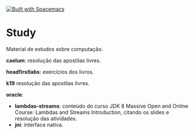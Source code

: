 [![Built with Spacemacs](https://cdn.rawgit.com/syl20bnr/spacemacs/442d025779da2f62fc86c2082703697714db6514/assets/spacemacs-badge.svg)](http://github.com/syl20bnr/spacemacs)

# Study
Material de estudos sobre computação.

**caelum**: resolução das apostilas livres.

**headfirstlabs**: exercícios dos livros.

**k19** resolução das apostilas livres.

**oracle**:
*   **lambdas-streams**: conteúdo do curso JDK 8 Massive Open and Online Course: Lambdas and Streams Introduction, citando os slides e resolução das atividades.
*   **jni**: interface nativa.
